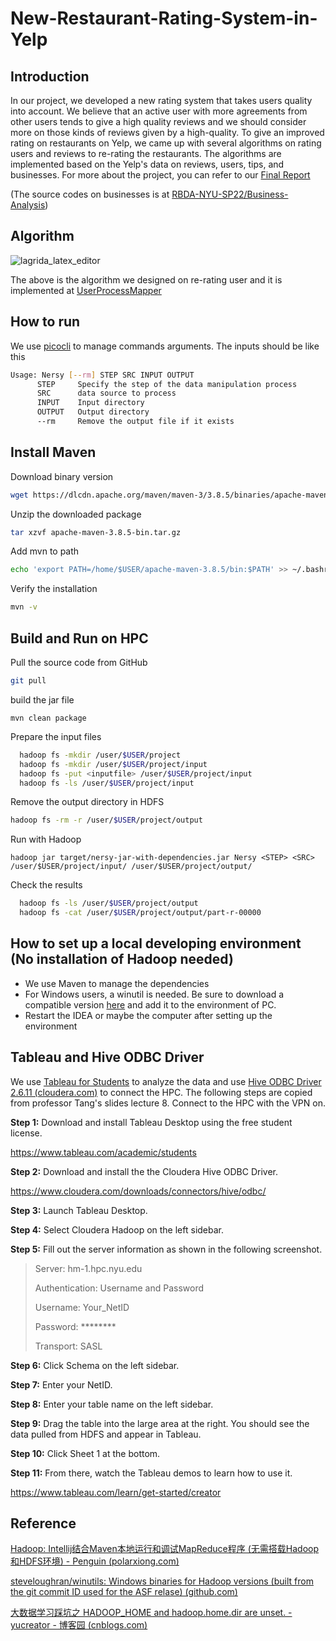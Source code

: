 # New-Restaurant-Rating-System-in-Yelp
## Introduction
In our project, we developed a new rating system that takes users quality into account. We believe that an active user with more agreements from other users tends to give a high quality reviews and we should consider more on those kinds of reviews given by a high-quality. To give an improved rating on restaurants on Yelp, we came up with several algorithms on rating users and reviews to re-rating the restaurants. The algorithms are implemented based on the Yelp's data on reviews, users, tips, and businesses. For more about the project, you can refer to our [Final Report](https://github.com/RBDA-NYU-SP22/RBDA-final-report)

(The source codes on businesses is at [RBDA-NYU-SP22/Business-Analysis](https://github.com/RBDA-NYU-SP22/Business-Analysis))

## Algorithm
![lagrida_latex_editor](https://user-images.githubusercontent.com/39271899/167480277-0a6eb1dc-a4b8-453e-9b1b-30922d2ac732.png)

The above is the algorithm we designed on re-rating user and it is implemented at [UserProcessMapper](./src/main/java/user/UserProcessMapper.java)

## How to run
We use [picocli](https://picocli.info/) to manage commands arguments.
The inputs should be like this
``` bash
Usage: Nersy [--rm] STEP SRC INPUT OUTPUT
      STEP     Specify the step of the data manipulation process
      SRC      data source to process
      INPUT    Input directory
      OUTPUT   Output directory
      --rm     Remove the output file if it exists
```


## Install Maven
Download binary version
``` bash
wget https://dlcdn.apache.org/maven/maven-3/3.8.5/binaries/apache-maven-3.8.5-bin.tar.gz
```
Unzip the downloaded package
``` bash
tar xzvf apache-maven-3.8.5-bin.tar.gz
```
Add mvn to path
``` bash
echo 'export PATH=/home/$USER/apache-maven-3.8.5/bin:$PATH' >> ~/.bashrc
```
Verify the installation
``` bash
mvn -v
```

## Build and Run on HPC
Pull the source code from GitHub

```bash
git pull
```

build the jar file

```
mvn clean package
```

Prepare the input files
``` bash
  hadoop fs -mkdir /user/$USER/project
  hadoop fs -mkdir /user/$USER/project/input
  hadoop fs -put <inputfile> /user/$USER/project/input
  hadoop fs -ls /user/$USER/project/input
```

Remove the output directory in HDFS

```bash
hadoop fs -rm -r /user/$USER/project/output
```

Run with Hadoop

```
hadoop jar target/nersy-jar-with-dependencies.jar Nersy <STEP> <SRC> /user/$USER/project/input/ /user/$USER/project/output/
```

Check the results
``` bash
  hadoop fs -ls /user/$USER/project/output
  hadoop fs -cat /user/$USER/project/output/part-r-00000
```

## How to set up a local developing environment (No installation of Hadoop needed)
* We use Maven to manage the dependencies
* For Windows users, a winutil is needed. Be sure to download a compatible version [here](https://github.com/steveloughran/winutils) and add it to the environment of PC.
* Restart the IDEA or maybe the computer after setting up the environment



## Tableau and Hive ODBC Driver

We use [Tableau for Students](https://www.tableau.com/academic/students) to analyze the data and use [Hive ODBC Driver 2.6.11 (cloudera.com)](https://www.cloudera.com/downloads/connectors/hive/odbc/2-6-11.html) to connect the HPC. The following steps are copied from professor Tang's slides lecture 8. Connect to the HPC with the VPN on.

**Step 1:** Download and install Tableau Desktop using the free student license.

https://www.tableau.com/academic/students

**Step 2:** Download and install the the Cloudera Hive ODBC Driver.

https://www.cloudera.com/downloads/connectors/hive/odbc/

**Step 3:** Launch Tableau Desktop.

**Step 4:** Select Cloudera Hadoop on the left sidebar.

**Step 5:** Fill out the server information as shown in the following screenshot.

> Server: hm-1.hpc.nyu.edu
>
> Authentication: Username and Password
>
> Username: Your_NetID
>
> Password: \*\*\*\*\*\*\*\*
>
> Transport: SASL

**Step 6:** Click Schema on the left sidebar.

**Step 7:** Enter your NetID.

**Step 8:** Enter your table name on the left sidebar.

**Step 9:** Drag the table into the large area at the right. You should see the data 
pulled from HDFS and appear in Tableau.

**Step 10:** Click Sheet 1 at the bottom.

**Step 11:** From there, watch the Tableau demos to learn how to use it.

https://www.tableau.com/learn/get-started/creator

## Reference

[Hadoop: Intellij结合Maven本地运行和调试MapReduce程序 (无需搭载Hadoop和HDFS环境) - Penguin (polarxiong.com)](https://www.polarxiong.com/archives/Hadoop-Intellij结合Maven本地运行和调试MapReduce程序-无需搭载Hadoop和HDFS环境.html)

[steveloughran/winutils: Windows binaries for Hadoop versions (built from the git commit ID used for the ASF relase) (github.com)](https://github.com/steveloughran/winutils)

[大数据学习踩坑之 HADOOP_HOME and hadoop.home.dir are unset. - yucreator - 博客园 (cnblogs.com)](https://www.cnblogs.com/yuqiliu/p/14388423.html)
